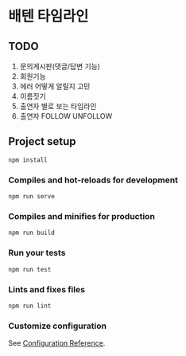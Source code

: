 # 배텐 타임라인

## TODO

1. 문의게시판(댓글/답변 기능)
2. 회원기능
3. 에러 어떻게 알릴지 고민
4. 이름짓기
5. 출연자 별로 보는 타임라인
6. 출연자 FOLLOW UNFOLLOW

## Project setup

```
npm install
```

### Compiles and hot-reloads for development

```
npm run serve
```

### Compiles and minifies for production

```
npm run build
```

### Run your tests

```
npm run test
```

### Lints and fixes files

```
npm run lint
```

### Customize configuration

See [Configuration Reference](https://cli.vuejs.org/config/).
